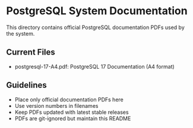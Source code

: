 # PostgreSQL System Documentation

This directory contains official PostgreSQL documentation PDFs used by the system.

## Current Files
- postgresql-17-A4.pdf: PostgreSQL 17 Documentation (A4 format)

## Guidelines
- Place only official documentation PDFs here
- Use version numbers in filenames
- Keep PDFs updated with latest stable releases
- PDFs are git-ignored but maintain this README